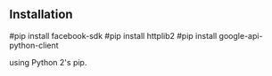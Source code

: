 ## Installation

#pip install facebook-sdk
#pip install httplib2
#pip install google-api-python-client

using Python 2's pip.
